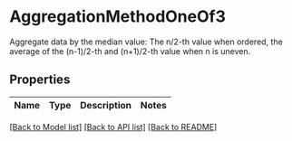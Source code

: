 # AggregationMethodOneOf3

Aggregate data by the median value: The n/2-th value when ordered, the average of the (n-1)/2-th and (n+1)/2-th value when n is uneven.

## Properties

Name | Type | Description | Notes
------------ | ------------- | ------------- | -------------

[[Back to Model list]](../README.md#documentation-for-models) [[Back to API list]](../README.md#documentation-for-api-endpoints) [[Back to README]](../README.md)



